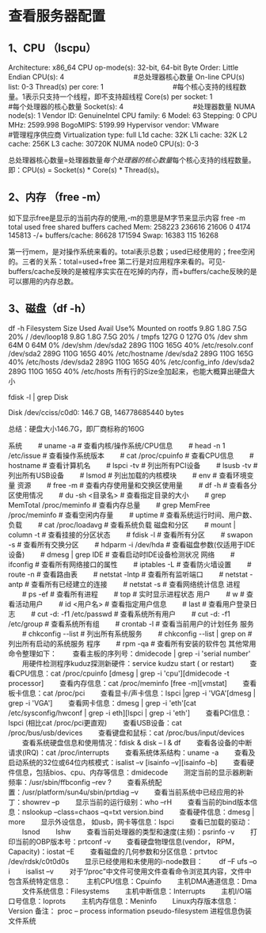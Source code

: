 # 查看服务器配置

## 1、CPU （lscpu）

Architecture:          x86_64
CPU op-mode(s):        32-bit, 64-bit
Byte Order:            Little Endian
CPU(s):                4　　　　　　　　　　#总处理器核心数量
On-line CPU(s) list:   0-3
Thread(s) per core:    1　　　　　　　　　　#每个核心支持的线程数量。1表示只支持一个线程，即不支持超线程
Core(s) per socket:    1　　　　　　　　　　#每个处理器的核心数量
Socket(s):             4　　　　　　　　　　#处理器数量
NUMA node(s):          1
Vendor ID:             GenuineIntel
CPU family:            6
Model:                 63
Stepping:              0
CPU MHz:               2599.998
BogoMIPS:              5199.99
Hypervisor vendor:     VMware　　　　　　　#管理程序供应商
Virtualization type:   full
L1d cache:             32K
L1i cache:             32K
L2 cache:              256K
L3 cache:              30720K
NUMA node0 CPU(s):     0-3

总处理器核心数量=处理器数量*每个处理器的核心数量*每个核心支持的线程数量。即：CPU(s) = Socket(s) * Core(s) * Thread(s)。

## 2、内存 （free -m）
如下显示free是显示的当前内存的使用,-m的意思是M字节来显示内容
 free -m
             total       used       free     shared    buffers     cached
Mem:        258223     236616      21606          0       4174     145813
-/+ buffers/cache:      86628     171594
Swap:        16383        115      16268

第一行mem，是对操作系统来看的。total表示总数；used已经使用的；free空闲的。三者的关系：total=used+free
第二行是对应用程序来看的。可见-buffers/cache反映的是被程序实实在在吃掉的内存，而+buffers/cache反映的是可以挪用的内存总数。


## 3、磁盘（df -h）

 df -h
Filesystem            Size  Used Avail Use% Mounted on
rootfs                9.8G  1.8G  7.5G  20% /
/dev/loop18           9.8G  1.8G  7.5G  20% /
tmpfs                 127G     0  127G   0% /dev
shm                    64M     0   64M   0% /dev/shm
/dev/sda2             289G  110G  165G  40% /etc/resolv.conf
/dev/sda2             289G  110G  165G  40% /etc/hostname
/dev/sda2             289G  110G  165G  40% /etc/hosts
/dev/sda2             289G  110G  165G  40% /etc/config_info
/dev/sda2             289G  110G  165G  40% /etc/hosts
所有行的Size全加起来，也能大概算出硬盘大小


fdisk -l | grep Disk

Disk /dev/cciss/c0d0: 146.7 GB, 146778685440 bytes

总结：硬盘大小146.7G，即厂商标称的160G













系统
　　# uname -a # 查看内核/操作系统/CPU信息
　　# head -n 1 /etc/issue # 查看操作系统版本
　　# cat /proc/cpuinfo # 查看CPU信息
　　# hostname # 查看计算机名
　　# lspci -tv # 列出所有PCI设备
　　# lsusb -tv # 列出所有USB设备
　　# lsmod # 列出加载的内核模块
　　# env # 查看环境变量
资源
　　# free -m # 查看内存使用量和交换区使用量
　　# df -h # 查看各分区使用情况
　　# du -sh <目录名> # 查看指定目录的大小
　　# grep MemTotal /proc/meminfo # 查看内存总量
　　# grep MemFree /proc/meminfo # 查看空闲内存量
　　# uptime # 查看系统运行时间、用户数、负载
　　# cat /proc/loadavg # 查看系统负载
磁盘和分区
　　# mount | column -t # 查看挂接的分区状态
　　# fdisk -l # 查看所有分区
　　# swapon -s # 查看所有交换分区
　　# hdparm -i /dev/hda # 查看磁盘参数(仅适用于IDE设备)
　　# dmesg | grep IDE # 查看启动时IDE设备检测状况
网络
　　# ifconfig # 查看所有网络接口的属性
　　# iptables -L # 查看防火墙设置
　　# route -n # 查看路由表
　　# netstat -lntp # 查看所有监听端口
　　# netstat -antp # 查看所有已经建立的连接
　　# netstat -s # 查看网络统计信息
进程
　　# ps -ef # 查看所有进程
　　# top # 实时显示进程状态
用户
　　# w # 查看活动用户
　　# id <用户名> # 查看指定用户信息
　　# last # 查看用户登录日志
　　# cut -d: -f1 /etc/passwd # 查看系统所有用户
　　# cut -d: -f1 /etc/group # 查看系统所有组
　　# crontab -l # 查看当前用户的计划任务
服务
　　# chkconfig --list # 列出所有系统服务
　　# chkconfig --list | grep on # 列出所有启动的系统服务
程序
　　# rpm -qa # 查看所有安装的软件包
其他常用命令整理如下：
　　查看主板的序列号：dmidecode | grep -i 'serial number'
　　用硬件检测程序kuduz探测新硬件：service kudzu start ( or restart)
　　查看CPU信息：cat /proc/cpuinfo [dmesg | grep -i 'cpu'][dmidecode -t processor]
　　查看内存信息：cat /proc/meminfo [free -m][vmstat]
　　查看板卡信息：cat /proc/pci
　　查看显卡/声卡信息：lspci |grep -i 'VGA'[dmesg | grep -i 'VGA']
　　查看网卡信息：dmesg | grep -i 'eth'[cat /etc/sysconfig/hwconf | grep -i eth][lspci | grep -i 'eth']
　　查看PCI信息：lspci (相比cat /proc/pci更直观)
　　查看USB设备：cat /proc/bus/usb/devices
　　查看键盘和鼠标：cat /proc/bus/input/devices
　　查看系统硬盘信息和使用情况：fdisk & disk – l & df
　　查看各设备的中断请求(IRQ)：cat /proc/interrupts
　　查看系统体系结构：uname -a
　　查看及启动系统的32位或64位内核模式：isalist –v [isainfo –v][isainfo –b]
　　查看硬件信息，包括bios、cpu、内存等信息：dmidecode
　　测定当前的显示器刷新频率：/usr/sbin/ffbconfig –rev ?
　　查看系统配置：/usr/platform/sun4u/sbin/prtdiag –v
　　查看当前系统中已经应用的补丁：showrev –p
　　显示当前的运行级别：who –rH
　　查看当前的bind版本信息：nslookup –class=chaos –q=txt version.bind
　　查看硬件信息：dmesg | more
　　显示外设信息， 如usb，网卡等信息：lspci
　　查看已加载的驱动：
　　lsnod
　　lshw
　　查看当前处理器的类型和速度(主频)：psrinfo -v
　　打印当前的OBP版本号：prtconf -v
　　查看硬盘物理信息(vendor， RPM， Capacity)：iostat –E
　　查看磁盘的几何参数和分区信息：prtvtoc /dev/rdsk/c0t0d0s
　　显示已经使用和未使用的i-node数目：
　　df –F ufs –o i
　　isalist –v
　　对于“/proc”中文件可使用文件查看命令浏览其内容，文件中包含系统特定信息：
　　主机CPU信息：Cpuinfo
　　主机DMA通道信息：Dma
　　文件系统信息：Filesystems
　　主机中断信息：Interrupts
　　主机I/O端口号信息：Ioprots
　　主机内存信息：Meninfo
　　Linux内存版本信息：Version
备注： proc – process information pseudo-filesystem 进程信息伪装文件系统
